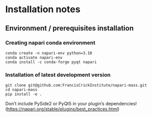# Installation notes

## Environment / prerequisites installation

### Creating napari conda environment
    conda create -n napari-env python=3.10
    conda activate napari-env
    conda install -c conda-forge pyqt napari

### Installation of latest development version
    git clone git@github.com:FrancisCrickInstitute/napari-mass.git
    cd napari-mass
    pip install -e .


Don’t include PySide2 or PyQt5 in your plugin’s dependencies!
(https://napari.org/stable/plugins/best_practices.html)
